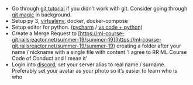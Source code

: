 - Go through [git tutorial](http://pcottle.github.com/learnGitBranching/) if you didn't work with git. Consider going through [git magic](http://www-cs-students.stanford.edu/~blynn/gitmagic/ch01.html) in background.
- Setup py 3, [virtualenv](https://virtualenv.pypa.io/en/latest/), docker, docker-compose
- Setup editor for python. ([pycharm](https://www.jetbrains.com/pycharm/) / [vs code + python](https://code.visualstudio.com/docs/python/python-tutorial))
- Create a Merge Request to [https://ml-course-git.railsreactor.net/summer-19/summer-19](https://ml-course-git.railsreactor.net/summer-19/summer-19) creating a folder after your name / nickname with a single file with content 'I agree to RR ML Course Code of Conduct and I mean it'
- Login into [discord](https://discord.gg/kM7Qvv6), set your server alias to real name / surname. Preferably set your avatar as your photo so it’s easier to learn who is who